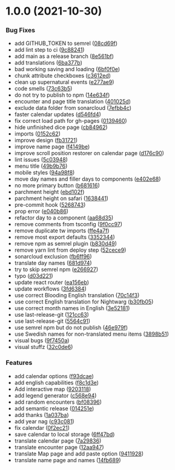 # 1.0.0 (2021-10-30)


### Bug Fixes

* add GITHUB_TOKEN to semrel ([08cd69f](https://github.com/syradar/yxans-klagan/commit/08cd69f385b136233515de0512935751bcc0e282))
* add lint step to ci ([9c88241](https://github.com/syradar/yxans-klagan/commit/9c88241a9af72e2c0dc1ca3d456a02ce2ca11df6))
* add main as a release branch ([8e561bf](https://github.com/syradar/yxans-klagan/commit/8e561bf5d86f68b992075cfed20126456878ec30))
* add translations ([6ba377b](https://github.com/syradar/yxans-klagan/commit/6ba377beb555ba854395aa00d25b0a52ee293e83))
* bad working saving and loading ([6bf0f0e](https://github.com/syradar/yxans-klagan/commit/6bf0f0e51c53759e716d6afb1d9929a784a5aad7))
* chunk attribute checkboxes ([c3612ed](https://github.com/syradar/yxans-klagan/commit/c3612ed366796a59c938101762e0d4c01100c99d))
* clean up supernatural events ([e277ae9](https://github.com/syradar/yxans-klagan/commit/e277ae95bee27f2a672af474e8c80f0cc900c57d))
* code smells ([73c63b5](https://github.com/syradar/yxans-klagan/commit/73c63b56726ab708c3180a35921bf8fd3e6abd0f))
* do not try to publish to npm ([14e634f](https://github.com/syradar/yxans-klagan/commit/14e634f85bf3522dfe1ffcfdad78df7a590cb53a))
* encounter and page title translation ([401025d](https://github.com/syradar/yxans-klagan/commit/401025d60f149d63e6e37d350753053c828e2908))
* exclude data folder from sonarcloud ([7efbb4c](https://github.com/syradar/yxans-klagan/commit/7efbb4cd496ecc43fdacfbaff82d54d07bd727d2))
* faster calendar updates ([d546fd4](https://github.com/syradar/yxans-klagan/commit/d546fd4df1d8790923a9ada0b8f93e505682f85a))
* fix correct load path for gh-pages ([0139460](https://github.com/syradar/yxans-klagan/commit/01394601239509a0dc3e17feb3541d725dc61ae9))
* hide unfinished dice page ([cb84962](https://github.com/syradar/yxans-klagan/commit/cb84962a0bb569688ebecf5cc519fd7177ab5c3a))
* imports ([0152c62](https://github.com/syradar/yxans-klagan/commit/0152c62668c2b5c556b310e015dd9c2fb30c21bc))
* improve design ([fb31721](https://github.com/syradar/yxans-klagan/commit/fb317210f04c4394fce827f659dc68af16189bb6))
* improve name page ([f4149be](https://github.com/syradar/yxans-klagan/commit/f4149bed0685d1c6e9d427447de411db76075145))
* improve scroll position restorer on calendar page ([d176c90](https://github.com/syradar/yxans-klagan/commit/d176c904c2776a7ec70fc61a787bfd7b61829fed))
* lint issues ([5c03948](https://github.com/syradar/yxans-klagan/commit/5c03948c877a278f89552cf9c13363444a446bd0))
* menu title ([49b9b76](https://github.com/syradar/yxans-klagan/commit/49b9b76080e66acad7b7023b47659dcd0e63862e))
* mobile styles ([94a98f8](https://github.com/syradar/yxans-klagan/commit/94a98f85d70a69ba6ff006394ae8c8a18f623f71))
* move day names and filler days to components ([e402e68](https://github.com/syradar/yxans-klagan/commit/e402e6899206912d536d5146116b90219be9dec2))
* no more primary button ([b681616](https://github.com/syradar/yxans-klagan/commit/b68161697481d5a694e0ec997a8bb0d9fe36e70a))
* parchment height ([ebd102f](https://github.com/syradar/yxans-klagan/commit/ebd102fa3c3fb2c9c555965ae707939f2a2668c7))
* parchment height on safari ([1638441](https://github.com/syradar/yxans-klagan/commit/163844131af3923601282b50ec0fd9aa88022628))
* pre-commit hook ([5268743](https://github.com/syradar/yxans-klagan/commit/5268743bd2c5f6c06f6f6675418622d4609b94e0))
* prop error ([e040b86](https://github.com/syradar/yxans-klagan/commit/e040b86c4ab8101587918593d6d9a121490ea7f1))
* refactor day to a component ([aa68d35](https://github.com/syradar/yxans-klagan/commit/aa68d35ad012148d027926eb8cdc274263a353f9))
* remove comments from tsconfig ([9f0cc97](https://github.com/syradar/yxans-klagan/commit/9f0cc971f50c8c3dbbcecd283a01d7d38618a1fc))
* remove duplicate tw imports ([ffe4a7f](https://github.com/syradar/yxans-klagan/commit/ffe4a7ff5e15426e67ae1293e64cba7c7f6a5272))
* remove most export defaults ([3352344](https://github.com/syradar/yxans-klagan/commit/3352344f2e589cd5b970abb48fe8605dc0e37119))
* remove npm as semrel plugin ([b830d49](https://github.com/syradar/yxans-klagan/commit/b830d4905474def43bb62653e5fe181bf58420ab))
* remove yarn lint from deploy step ([52cece9](https://github.com/syradar/yxans-klagan/commit/52cece934956926bb51a06848ce7a6a565b0a4af))
* sonarcloud exclusion ([fb6ff96](https://github.com/syradar/yxans-klagan/commit/fb6ff9612a5724327057809bccfd76617e381c22))
* translate day names ([681d974](https://github.com/syradar/yxans-klagan/commit/681d97478260852373f3f5e7c59ae2a003349cd8))
* try to skip semrel npm ([e266927](https://github.com/syradar/yxans-klagan/commit/e2669273c1c7c80407a28f343a12482d90c5701d))
* typo ([d03d221](https://github.com/syradar/yxans-klagan/commit/d03d221ec02858ce1dea8647a8e39f91d22d9d0e))
* update react router ([ea156eb](https://github.com/syradar/yxans-klagan/commit/ea156eb9963619b2ebc4e637fa5dd4d3994504a5))
* update workflows ([3fd6384](https://github.com/syradar/yxans-klagan/commit/3fd63841fe9f5f42759491ca6838276a35eda885))
* use correct Blooding English translation ([70c14f3](https://github.com/syradar/yxans-klagan/commit/70c14f39b43248f4c86e36ed586420effb94f367))
* use correct English translation for Nightwarg ([b30fb05](https://github.com/syradar/yxans-klagan/commit/b30fb05b99d09c91ff0a9770ef80957caf4ef3c0))
* use correct month names in English ([3e52181](https://github.com/syradar/yxans-klagan/commit/3e5218198d06a30147760eb30d4a5f1581163b95))
* use last-release-git ([121cc63](https://github.com/syradar/yxans-klagan/commit/121cc634d4295a061f3122a5f9d8be4933c56f99))
* use last-release-git ([5564c91](https://github.com/syradar/yxans-klagan/commit/5564c91ad796d9093a1fcabcce5a56cef9559b3f))
* use semrel npm but do not publish ([46e979f](https://github.com/syradar/yxans-klagan/commit/46e979f4c1d9a4bc544dcdfaadf4b0595ef85489))
* use Swedish names for non-translated menu items ([3898b51](https://github.com/syradar/yxans-klagan/commit/3898b519cbfd4393efdc50fa589fd2cb52e6d0cc))
* visual bugs ([9f7450a](https://github.com/syradar/yxans-klagan/commit/9f7450a4eb0c577dcd1cf4d7a2415dec9802180a))
* visual stuffz ([32c0de6](https://github.com/syradar/yxans-klagan/commit/32c0de6144fb09f5bdf92f1317e6257b0d4b71dc))


### Features

* add calendar options ([f93dcae](https://github.com/syradar/yxans-klagan/commit/f93dcaedb3bb6f75c39421896680581ccf590ea5))
* add english capabilities ([f8c1d3e](https://github.com/syradar/yxans-klagan/commit/f8c1d3ec34adea77e74aabc332155727bd5b7bfe))
* Add interactive map ([9203118](https://github.com/syradar/yxans-klagan/commit/9203118cac15ae42b908877e3c6e144279bf44dd))
* add legend generator ([c568e94](https://github.com/syradar/yxans-klagan/commit/c568e94e46a2c530458d4887687563879febcbb0))
* add random encounters ([bf08396](https://github.com/syradar/yxans-klagan/commit/bf08396079b6a01af05add4db120ee7c14dab824))
* add semantic release ([014251e](https://github.com/syradar/yxans-klagan/commit/014251ee515e3baabddeca7281e7ad33f4ab0019))
* add thanks ([1a037ba](https://github.com/syradar/yxans-klagan/commit/1a037babc14c6cb04ccc461e3d05705be1e9cf9c))
* add year nag ([c93c081](https://github.com/syradar/yxans-klagan/commit/c93c081fca8aa2f762956c86d6b6bf9e97f7e66a))
* fix calendar ([0f2ec21](https://github.com/syradar/yxans-klagan/commit/0f2ec2154046a419b9384a0a68a352271335795e))
* save calendar to local storage ([6ff47bd](https://github.com/syradar/yxans-klagan/commit/6ff47bdf884ecc46e6ef9d4e87314305fe17e6d1))
* translate calendar page ([7a29836](https://github.com/syradar/yxans-klagan/commit/7a298363e411c0071f222f457c042e6c3ffb5130))
* translate encounter page ([12aa947](https://github.com/syradar/yxans-klagan/commit/12aa947db44c67138662088e4f927ec54f4778c9))
* translate Map page and add paste option ([9411928](https://github.com/syradar/yxans-klagan/commit/94119288004467872435413db879e9acc80d0e93))
* translate name page and names ([14fb689](https://github.com/syradar/yxans-klagan/commit/14fb689415e07334bd4ade3db451205614648a86))
